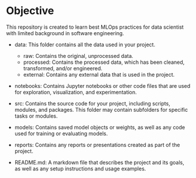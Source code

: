 # Objective

This repository is created to learn best MLOps practices for data scientist with limited background in software engineering.


- data: This folder contains all the data used in your project.
  - raw: Contains the original, unprocessed data.
  - processed: Contains the processed data, which has been cleaned, transformed, and/or engineered.
  - external: Contains any external data that is used in the project.

- notebooks: Contains Jupyter notebooks or other code files that are used for exploration, visualization, and experimentation.

- src: Contains the source code for your project, including scripts, modules, and packages. This folder may contain subfolders for specific tasks or modules.

- models: Contains saved model objects or weights, as well as any code used for training or evaluating models.

- reports: Contains any reports or presentations created as part of the project.

- README.md: A markdown file that describes the project and its goals, as well as any setup instructions and usage examples.
